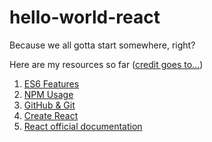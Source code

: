 # hello-world-react
Because we all gotta start somewhere, right?

Here are my resources so far ([credit goes to...](https://medium.freecodecamp.org/@srebalaji?source=post_header_lockup))

1. [ES6 Features](https://hackernoon.com/es6-for-beginners-f98120b57414)
2. [NPM Usage](https://www.npmjs.com/)
3. [GitHub & Git](https://guides.github.com/activities/hello-world/)
4. [Create React](https://github.com/facebook/create-react-app)
5. [React official documentation](https://reactjs.org/docs/hello-world.html)
